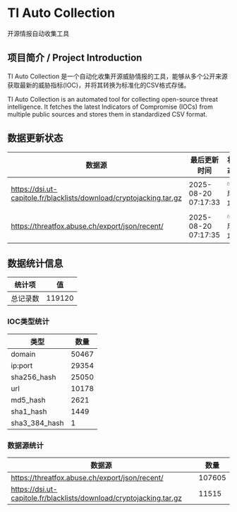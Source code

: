 # TI Auto Collection

 开源情报自动收集工具

## 项目简介 / Project Introduction

TI Auto Collection 是一个自动化收集开源威胁情报的工具，能够从多个公开来源获取最新的威胁指标(IOC)，并将其转换为标准化的CSV格式存储。

TI Auto Collection is an automated tool for collecting open-source threat intelligence. It fetches the latest Indicators of Compromise (IOCs) from multiple public sources and stores them in standardized CSV format.

## 数据更新状态

| 数据源 | 最后更新时间 | 状态 |
|--------|------------|------|
| https://dsi.ut-capitole.fr/blacklists/download/cryptojacking.tar.gz | 2025-08-20 07:17:33 | ✅ 成功 |
| https://threatfox.abuse.ch/export/json/recent/ | 2025-08-20 07:17:35 | ✅ 成功 |


















































































































































## 数据统计信息

| 统计项 | 值 |
|--------|----|
| 总记录数 | 119120 |

### IOC类型统计

| 类型 | 数量 |
|------|------|
| domain | 50467 |
| ip:port | 29354 |
| sha256_hash | 25050 |
| url | 10178 |
| md5_hash | 2621 |
| sha1_hash | 1449 |
| sha3_384_hash | 1 |

### 数据源统计

| 数据源 | 数量 |
|--------|------|
| https://threatfox.abuse.ch/export/json/recent/ | 107605 |
| https://dsi.ut-capitole.fr/blacklists/download/cryptojacking.tar.gz | 11515 |
